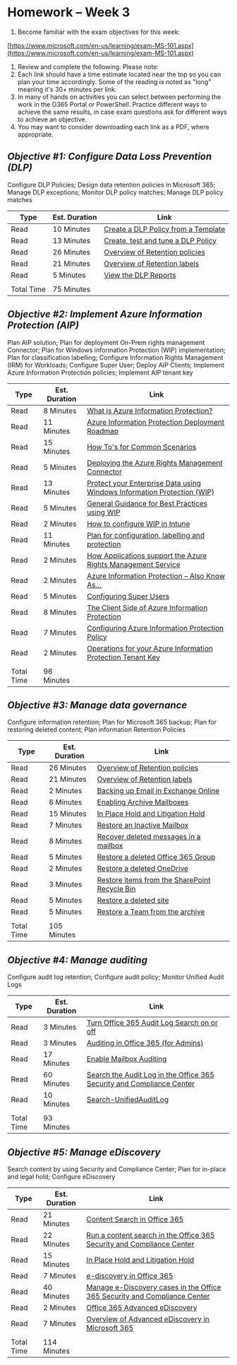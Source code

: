 # Homework – Week 3

1. Become familiar with the exam objectives for this week:

 [https://www.microsoft.com/en-us/learning/exam-MS-101.aspx](https://www.microsoft.com/en-us/learning/exam-MS-101.aspx)

1. Review and complete the following.  Please note:
  1. Each link should have a time estimate located near the top so you can plan your time accordingly.  Some of the reading is noted as &quot;long&quot; meaning it&#39;s 30+ minutes per link.
  2. In many of hands on activities you can select between performing the work in the O365 Portal or PowerShell.  Practice different ways to achieve the same results, in case exam questions ask for different ways to achieve an objective.
  3. You may want to consider downloading each link as a PDF, where appropriate.

## _Objective #1: Configure Data Loss Prevention (DLP)_

Configure DLP Policies; Design data retention policies in Microsoft 365; Manage DLP exceptions; Monitor DLP policy matches;  Manage DLP policy matches

| **Type** | **Est. Duration** | **Link** |
| --- | --- | --- |
| Read | 10 Minutes | [Create a DLP Policy from a Template](https://docs.microsoft.com/en-us/office365/securitycompliance/create-a-dlp-policy-from-a-template) |
| Read | 13 Minutes | [Create, test and tune a DLP Policy](https://docs.microsoft.com/en-us/office365/securitycompliance/create-test-tune-dlp-policy) |
| Read | 26 Minutes | [Overview of Retention policies](https://docs.microsoft.com/en-us/office365/securitycompliance/retention-policies) |
| Read | 21 Minutes | [Overview of Retention labels](https://docs.microsoft.com/en-us/office365/securitycompliance/labels) |
| Read | 5 Minutes | [View the DLP Reports](https://docs.microsoft.com/en-us/office365/securitycompliance/view-the-dlp-reports) |
|   |   |   |
| Total Time | 75 Minutes |   |

## _Objective #2: Implement Azure Information Protection (AIP)_

Plan AIP solution; Plan for deployment On-Prem rights management Connector; Plan for Windows information Protection (WIP) implementation; Plan for classification labelling; Configure Information Rights Management (IRM) for Workloads; Configure Super User; Deploy AIP Clients; Implement Azure Information Protection policies; Implement AIP tenant key

| **Type** | **Est. Duration** | **Link** |
| --- | --- | --- |
| Read | 8 Minutes | [What is Azure Information Protection?](https://docs.microsoft.com/en-us/azure/information-protection/what-is-information-protection) |
| Read | 11 Minutes | [Azure Information Protection Deployment Roadmap](https://docs.microsoft.com/en-au/azure/information-protection/deployment-roadmap) |
| Read | 15 Minutes | [How To&#39;s for Common Scenarios](https://docs.microsoft.com/en-au/azure/information-protection/how-to-guides) |
| Read | 5 Minutes | [Deploying the Azure Rights Management Connector](https://docs.microsoft.com/en-us/azure/information-protection/deploy-rms-connector) |
| Read | 13 Minutes | [Protect your Enterprise Data using Windows Information Protection (WIP)](https://docs.microsoft.com/en-us/windows/security/information-protection/windows-information-protection/protect-enterprise-data-using-wip) |
| Read | 5 Minutes | [General Guidance for Best Practices using WIP](https://docs.microsoft.com/en-us/windows/security/information-protection/windows-information-protection/guidance-and-best-practices-wip) |
| Read | 2 Minutes | [How to configure WIP in Intune](https://docs.microsoft.com/en-us/intune/windows-information-protection-configure) |
| Read | 11 Minutes | [Plan for configuration, labelling and protection](https://docs.microsoft.com/en-us/azure/information-protection/deployment-roadmap#deployment-roadmap-for-classification-labeling-and-protection) |
| Read | 2 Minutes | [How Applications support the Azure Rights Management Service](https://docs.microsoft.com/en-us/azure/information-protection/applications-support) |
| Read | 2 Minutes | [Azure Information Protection – Also Know As…](https://docs.microsoft.com/en-us/azure/information-protection/aka) |
| Read | 5 Minutes | [Configuring Super Users](https://docs.microsoft.com/en-us/azure/information-protection/configure-super-users) |
| Read | 8 Minutes | [The Client Side of Azure Information Protection](https://docs.microsoft.com/en-us/azure/information-protection/rms-client/use-client) |
| Read | 7 Minutes | [Configuring Azure Information Protection Policy](https://docs.microsoft.com/en-us/azure/information-protection/configure-policy) |
| Read | 2 Minutes | [Operations for your Azure Information Protection Tenant Key](https://docs.microsoft.com/en-us/azure/information-protection/operations-tenant-key) |
|   |   |   |
| Total Time | 96 Minutes |   |

## _Objective #3: Manage data governance_

Configure information retention; Plan for Microsoft 365 backup; Plan for restoring deleted content; Plan information Retention Policies

| **Type** | **Est. Duration** | **Link** |
| --- | --- | --- |
| Read | 26 Minutes | [Overview of Retention policies](https://docs.microsoft.com/en-us/office365/securitycompliance/retention-policies) |
| Read | 21 Minutes | [Overview of Retention labels](https://docs.microsoft.com/en-us/office365/securitycompliance/labels) |
| Read | 2 Minutes | [Backing up Email in Exchange Online](https://docs.microsoft.com/en-us/exchange/back-up-email) |
| Read | 6 Minutes | [Enabling Archive Mailboxes](https://docs.microsoft.com/en-gb/office365/securitycompliance/enable-archive-mailboxes) |
| Read | 15 Minutes | [In Place Hold and Litigation Hold](https://docs.microsoft.com/en-us/exchange/security-and-compliance/in-place-and-litigation-holds) |
| Read | 7 Minutes | [Restore an Inactive Mailbox](https://docs.microsoft.com/en-us/office365/securitycompliance/restore-an-inactive-mailbox) |
| Read | 8 Minutes | [Recover deleted messages in a mailbox](https://docs.microsoft.com/en-gb/exchange/recipients-in-exchange-online/manage-user-mailboxes/recover-deleted-messages) |
| Read | 5 Minutes | [Restore a deleted Office 365 Group](https://docs.microsoft.com/en-us/office365/admin/create-groups/restore-deleted-group?view=o365-worldwide) |
| Read | 2 Minutes | [Restore a deleted OneDrive](https://docs.microsoft.com/en-us/onedrive/restore-deleted-onedrive) |
| Read | 3 Minutes | [Restore items from the SharePoint Recycle Bin](https://support.office.com/en-us/article/Restore-items-in-the-Recycle-Bin-of-a-SharePoint-site-6df466b6-55f2-4898-8d6e-c0dff851a0be) |
| Read | 5 Minutes | [Restore a deleted site](https://docs.microsoft.com/en-us/sharepoint/restore-deleted-site-collection) |
| Read | 5 Minutes | [Restore a Team from the archive](https://support.office.com/en-us/article/Archive-or-restore-a-team-dc161cfd-b328-440f-974b-5da5bd98b5a7) |
|   |   |   |
| Total Time | 105 Minutes |   |



## _Objective #4: Manage auditing_

Configure audit log retention; Configure audit policy; Monitor Unified Audit Logs

| **Type** | **Est. Duration** | **Link** |
| --- | --- | --- |
| Read | 3 Minutes | [Turn Office 365 Audit Log Search on or off](https://docs.microsoft.com/en-us/office365/securitycompliance/turn-audit-log-search-on-or-off) |
| Read | 3 Minutes | [Auditing in Office 365 (for Admins)](https://support.microsoft.com/en-gb/help/4026501/office-auditing-in-office-365-for-admins) |
| Read | 17 Minutes | [Enable Mailbox Auditing](https://docs.microsoft.com/en-us/office365/securitycompliance/enable-mailbox-auditing) |
| Read | 60 Minutes | [Search the Audit Log in the Office 365 Security and Compliance Center](https://docs.microsoft.com/en-us/office365/securitycompliance/search-the-audit-log-in-security-and-compliance) |
| Read | 10 Minutes | [Search-UnifiedAuditLog](https://docs.microsoft.com/en-us/powershell/module/exchange/policy-and-compliance-audit/Search-UnifiedAuditLog?view=exchange-ps) |
|   |   |   |
| Total Time | 93 Minutes |   |

## _Objective #5: Manage eDiscovery_

Search content by using Security and Compliance Center; Plan for in-place and legal hold; Configure eDiscovery

| **Type** | **Est. Duration** | **Link** |
| --- | --- | --- |
| Read | 21 Minutes | [Content Search in Office 365](https://docs.microsoft.com/en-us/office365/securitycompliance/content-search) |
| Read | 22 Minutes | [Run a content search in the Office 365 Security and Compliance Center](https://docs.microsoft.com/en-us/office365/securitycompliance/run-a-content-search-in-the-security-and-compliance-center) |
| Read | 15 Minutes | [In Place Hold and Litigation Hold](https://docs.microsoft.com/en-us/exchange/security-and-compliance/in-place-and-litigation-holds) |
| Read | 7 Minutes | [e-discovery in Office 365](https://docs.microsoft.com/en-us/office365/securitycompliance/ediscovery) |
| Read | 40 Minutes | [Manage e-Discovery cases in the Office 365 Security and Compliance Center](https://docs.microsoft.com/en-us/office365/securitycompliance/manage-ediscovery-cases) |
| Read | 2 Minutes | [Office 365 Advanced eDiscovery](https://docs.microsoft.com/en-us/office365/securitycompliance/office-365-advanced-ediscovery) |
| Read | 7 Minutes | [Overview of Advanced eDiscovery in Microsoft 365](https://docs.microsoft.com/en-us/office365/securitycompliance/compliance20/overview-ediscovery-20) |
|   |   |   |
| Total Time | 114 Minutes |   |
